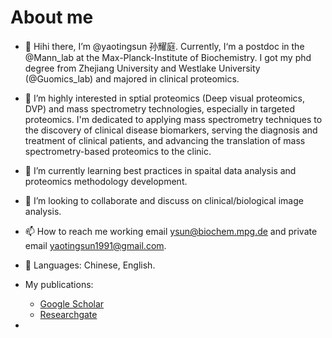 # About me
- 👋 Hihi there, I’m @yaotingsun 孙耀庭. Currently, I‘m a postdoc in the @Mann_lab at the Max-Planck-Institute of Biochemistry. I got my phd degree from Zhejiang University and Westlake University (@Guomics_lab) and majored in clinical proteomics.
  
- 👀 I’m highly interested in sptial proteomics (Deep visual proteomics, DVP) and mass spectrometry technologies, especially in targeted proteomics. I'm dedicated to applying mass spectrometry techniques to the discovery of clinical disease biomarkers, serving the diagnosis and treatment of clinical patients, and advancing the translation of mass spectrometry-based proteomics to the clinic.
- 🌱 I’m currently learning best practices in spaital data analysis and proteomics methodology development. 
- 💞️ I’m looking to collaborate and discuss on clinical/biological image analysis.
- 📫 How to reach me working email ysun@biochem.mpg.de and private email yaotingsun1991@gmail.com.
  
- 💬 Languages: Chinese, English.
- My publications:
  - [Google Scholar](URL "(https://scholar.google.com/citations?user=KXEOu9YAAAAJ&hl=en&oi=ao)")
  - [Researchgate](URL "(https://www.researchgate.net/profile/Yaoting-Sun?ev=hdr_xprf)") 
- 

<!---
yaotingsun/yaotingsun is a ✨ special ✨ repository because its `README.md` (this file) appears on your GitHub profile.
You can click the Preview link to take a look at your changes.
--->

